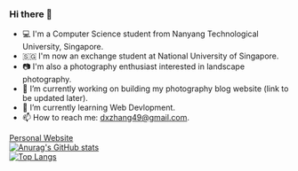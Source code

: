 ### Hi there 👋   

- 💻 I'm a Computer Science student from Nanyang Technological University, Singapore.
- 🇸🇬 I'm now an exchange student at National University of Singapore.
- 📷 I'm also a photography enthusiast interested in landscape photography.
- 🔭 I’m currently working on building my photography blog website (link to be updated later).
- 🌱 I’m currently learning Web Devlopment.
- 📫 How to reach me: dxzhang49@gmail.com.

[Personal Website](https://danxuZhang.github.io)  
[![Anurag's GitHub stats](https://github-readme-stats.vercel.app/api?username=danxuZhang&count_private=true)](https://github.com/anuraghazra/github-readme-stats)  
[![Top Langs](https://github-readme-stats.vercel.app/api/top-langs/?username=danxuZhang&layout=compact&hide=jupyter%20notebook,SCSS)](https://github.com/anuraghazra/github-readme-stats)
<!--
**danxuZzz/danxuZzz** is a ✨ _special_ ✨ repository because its `README.md` (this file) appears on your GitHub profile.

Here are some ideas to get you started:

- 🔭 I’m currently working on ...
- 🌱 I’m currently learning ...
- 👯 I’m looking to collaborate on ...
- 🤔 I’m looking for help with ...
- 💬 Ask me about ...
- 📫 How to reach me: ...
- 😄 Pronouns: ...
- ⚡ Fun fact: ...
-->
